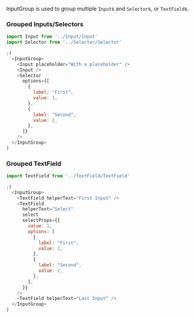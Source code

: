 InputGroup is used to group multiple `Input`s and `Selector`s, or `TextField`s.

### Grouped Inputs/Selectors
```js
import Input from '../Input/Input'
import Selector from '../Selector/Selector'

;(
  <InputGroup>
    <Input placeholder="With a placeholder" />
    <Input />
    <Selector
      options={[
        {
          label: "First",
          value: 1,
        },
        {
          label: "Second",
          value: 2,
        },
      ]}
    />
  </InputGroup>
)
```

### Grouped TextField
```js
import TextField from '../TextField/TextField'

;(
  <InputGroup>
    <TextField helperText="First Input" />
    <TextField
      helperText="Select"
      select
      selectProps={{
        value: 1,
        options: [
          {
            label: "First",
            value: 1,
          },
          {
            label: "Second",
            value: 2,
          },
        ],
      }}
    />
    <TextField helperText="Last Input" />
  </InputGroup>
)
```
